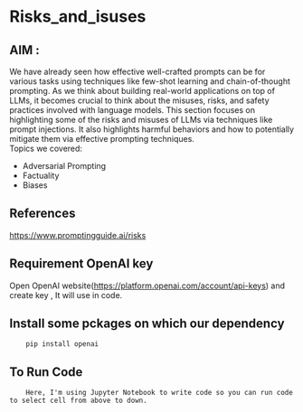 # Risks_and_isuses
## AIM : 
We have already seen how effective well-crafted prompts can be for various tasks using techniques like few-shot learning and chain-of-thought prompting. As we think about building real-world applications on top of LLMs, it becomes crucial to think about the misuses, risks, and safety practices involved with language models.
This section focuses on highlighting some of the risks and misuses of LLMs via techniques like prompt injections. It also highlights harmful behaviors and how to potentially mitigate them via effective prompting techniques. 
<br/>
Topics we covered: <br/>
 - Adversarial Prompting<br/>
 - Factuality<br/>
 - Biases<br/>

## References
  https://www.promptingguide.ai/risks

## Requirement OpenAI key
Open OpenAI website(https://platform.openai.com/account/api-keys) and create key , It will use in code.

## Install some pckages on which our dependency

        pip install openai
 
## To Run Code 
        Here, I'm using Jupyter Notebook to write code so you can run code to select cell from above to down.
